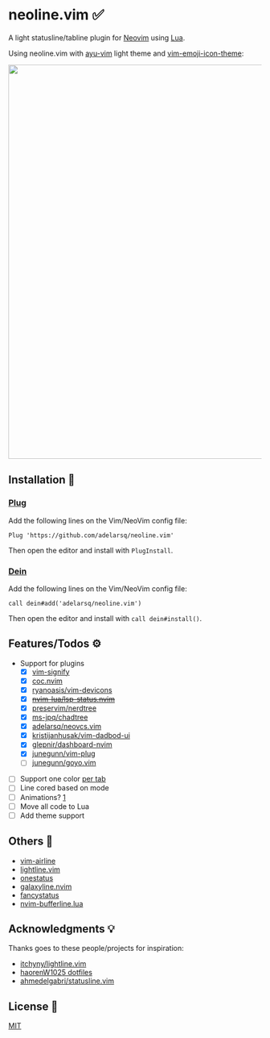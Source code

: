# neoline.vim ✅

A light statusline/tabline plugin for [Neovim](https://github.com/neovim/neovim) using [Lua](https://www.lua.org).

Using neoline.vim with [ayu-vim](https://github.com/ayu-theme/ayu-vim) light theme and [vim-emoji-icon-theme](https://github.com/adelarsq/vim-emoji-icon-theme):

<img width="782" src="https://user-images.githubusercontent.com/430272/100549420-a102ff00-3251-11eb-9c54-4032a57b7a92.png">

## Installation 🧙

### [Plug](https://github.com/junegunn/vim-plug)

Add the following lines on the Vim/NeoVim config file:

```vim
Plug 'https://github.com/adelarsq/neoline.vim'
```

Then open the editor and install with `PlugInstall`.

### [Dein](https://github.com/Shougo/dein.vim)

Add the following lines on the Vim/NeoVim config file:

```vim
call dein#add('adelarsq/neoline.vim')
```

Then open the editor and install with `call dein#install()`.

## Features/Todos ⚙️

- Support for plugins
  - [x] [vim-signify](https://github.com/mhinz/vim-signify)
  - [x] [coc.nvim](https://github.com/neoclide/coc.nvim)
  - [x] [ryanoasis/vim-devicons](https://github.com/ryanoasis/vim-devicons)
  - [x] ~~[nvim-lua/lsp-status.nvim](https://github.com/nvim-lua/lsp-status.nvim)~~
  - [x] [preservim/nerdtree](https://github.com/preservim/nerdtree)
  - [x] [ms-jpq/chadtree](https://github.com/ms-jpq/chadtree)
  - [x] [adelarsq/neovcs.vim](https://github.com/adelarsq/neovcs.vim)
  - [x] [kristijanhusak/vim-dadbod-ui](https://github.com/kristijanhusak/vim-dadbod-ui)
  - [x] [glepnir/dashboard-nvim](https://github.com/glepnir/dashboard-nvim)
  - [x] [junegunn/vim-plug](https://github.com/junegunn/vim-plug)
  - [ ] [junegunn/goyo.vim](https://github.com/junegunn/goyo.vim)
- [ ] Support one color [per tab](https://marketplace.visualstudio.com/items?itemName=orepor.color-tabs-vscode-ext)
- [ ] Line cored based on mode
- [ ] Animations? [1](https://www.reddit.com/r/neovim/comments/gu7h0i/how_would_i_go_about_writing_an_animation_for_my)
- [ ] Move all code to Lua
- [ ] Add theme support

## Others 🦕

- [vim-airline](https://github.com/vim-airline/vim-airline)
- [lightline.vim](https://github.com/itchyny/lightline.vim)
- [onestatus](https://github.com/narajaon/onestatus)
- [galaxyline.nvim](https://github.com/glepnir/galaxyline.nvim)
- [fancystatus](https://github.com/Wafelack/fancystatus)
- [nvim-bufferline.lua](https://github.com/akinsho/nvim-bufferline.lua)

## Acknowledgments 💡

Thanks goes to these people/projects for inspiration:

- [itchyny/lightline.vim](https://github.com/itchyny/lightline.vim)
- [haorenW1025 dotfiles](https://github.com/haorenW1025/config)
- [ahmedelgabri/statusline.vim](https://gist.github.com/ahmedelgabri/b9127dfe36ba86f4496c8c28eb65ef2b)

## License 📜

[MIT](License)

